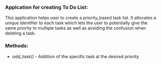 ### Applcation for creating To Do List:
This application helps user to create a priority_based task list. It allocates a unique identifier to each task which lets the user to potentially give the same priority to multiple tasks as well as avoiding the confusion when deleting a task.

### Methods:
- *add_task()* - Addition of the specific task at the desired priority